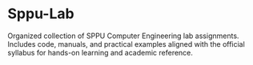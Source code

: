 # Sppu-Lab
Organized collection of SPPU Computer Engineering lab assignments. Includes code, manuals, and practical examples aligned with the official syllabus for hands-on learning and academic reference.
